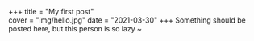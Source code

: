 +++
title = "My first post"  
cover = "img/hello.jpg"
date = "2021-03-30" 
+++
Something should be posted here, but this person is so lazy ~ 
 